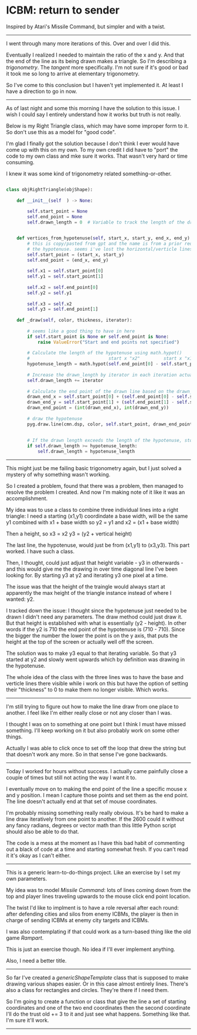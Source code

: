 # ICBM: return to sender
Inspired by Atari's Missile Command, but simpler and with a twist.

---

I went through many more iterations of this. Over and over I did this. 

Eventually I realized I needed to maintain the ratio of the x and y. And that the end of the line as its being drawn makes a triangle. So I'm describing a *trigonometry*. The *tangent* more specifically. I'm not sure if it's good or bad it took me so long to arrive at elementary trigonometry.

So I've come to this conclusion but I haven't yet implemented it. At least I have a direction to go in now.

---

As of last night and some this morning I have the solution to this issue. I wish I could say I entirely understand how it works but truth is not really.

Below is my Right Triangle class, which may have some improper form to it. So don't use this as a model for "good code".

I'm glad I finally got the solution because I don't think I ever would have come up with this on my own. To my own credit I did have to "port" the code to my own class and mke sure it works. That wasn't very hard or time consuming.

I knew it was some kind of trigonometry related something-or-other.



```Python

class objRightTriangle(objShape):
    
    def __init__(self  ) -> None:
        
        self.start_point = None
        self.end_point = None
        self.drawn_length = 0  # Variable to track the length of the drawn line


    def vertices_from_hypotenuse(self, start_x, start_y, end_x, end_y):
        # this is copy/pasted from gpt and the name is from a prior request about calculation the width and height lines based on
        # the hypotenuse. seems i've lost the horizontal/verticle lines but kept the method name
        self.start_point = (start_x, start_y)
        self.end_point = (end_x, end_y)
        
        self.x1 = self.start_point[0]
        self.y1 = self.start_point[1]
        
        self.x2 = self.end_point[0]
        self.y2 = self.y1
        
        self.x3 = self.x2
        self.y3 = self.end_point[1]
        
    def _draw(self, color, thickness, iterator):
        
        # seems like a good thing to have in here
        if self.start_point is None or self.end_point is None:
            raise ValueError("Start and end points not specified")
        
        # Calculate the length of the hypotenuse using math.hypot()
        #                              start x "x2"         start x "x1"         end y "y2"         end y "y1" 
        hypotenuse_length = math.hypot(self.end_point[0] - self.start_point[0], self.end_point[1] - self.start_point[1])
        
        # Increase the drawn_length by iterator in each iteration actually wanted to do the iterating bit directly from 
        self.drawn_length += iterator
        
        # Calculate the end point of the drawn line based on the drawn_length
        drawn_end_x = self.start_point[0] + (self.end_point[0] - self.start_point[0]) * (self.drawn_length / hypotenuse_length)
        drawn_end_y = self.start_point[1] + (self.end_point[1] - self.start_point[1]) * (self.drawn_length / hypotenuse_length)
        drawn_end_point = (int(drawn_end_x), int(drawn_end_y))
        
        # draw the hypotenuse
        pyg.draw.line(cmn.dsp, color, self.start_point, drawn_end_point, thickness)
        
        
        # If the drawn length exceeds the length of the hypotenuse, stop the animation
        if self.drawn_length >= hypotenuse_length:
            self.drawn_length = hypotenuse_length

```

---

This might just be me failing basic trigonometry again, but I just solved a mystery of why something wasn't working. 

So I created a problem, found that there was a problem, then managed to resolve the problem I created. And now I'm making note of it like it was an accomplishment.

My idea was to use a class to combine three individual lines into a right triangle:
I need a starting (x1,y1) coordindate
a base width, will be the same y1 combined with x1 + base width
so y2 = y1
and
x2 = (x1 + base width)

Then a height, so
x3 = x2
y3 = (y2 + vertical height)

The last line, the hypotenuse, would just be from (x1,y1) to (x3,y3). This part worked. I have such a class.

Then, I thought, could just adjust that height variable - y3 in otherwards - and this would give me the drawing in over time diagonal line I've been looking for. By starting y3 at y2 and iterating y3 one pixel at a time.

The issue was that the height of the traingle would always start at apparently the max height of the triangle instance instead of where I wanted: y2. 

I tracked down the issue: I thought since the hypotenuse just needed to be drawn I didn't need any parameters. The draw method could just draw it. But that height is established with what is essentially (y2 - height). In other words if the y2 is 710 the end point of the hypotenuse is (710 - 710). Since the bigger the number the lower the point is on the y axis, that puts the height at the top of the screen or actually well off the screen.

The solution was to make y3 equal to that iterating variable. So that y3 started at y2 and slowly went upwards which by definition was drawing in the hypotenuse. 

The whole idea of the class with the three lines was to have the base and verticle lines there visible while i work on this but have the option of setting their "thickness" to 0 to make them no longer visible. Which works.



---

I'm still trying to figure out how to make the line draw from one place to another. I feel like I'm either really close or not any closer than I was. 

I thought I was on to something at one point but I think I must have missed something. I'll keep working on it but also probably work on some other things.

Actually I was able to click once to set off the loop that drew the string but that doesn't work any more. So in that sense I've gone backwards.

---

Today I worked for hours without success. I actually came painfully close a couple of times but still not acting the way I want it to.

I eventually move on to making the end point of the line a specific mouse x and y position. I mean I capture those points and set them as the end point. The line doesn't actually end at that set of mouse coordinates. 

I'm probably missing something really really obvious. It's be hard to make a line draw iteratively from one point to another. If the 2600 could it without any fancy radians, degrees or vector math than this little Python script should also be able to do that.

The code is a mess at the moment as I have this bad habit of commenting out a black of code at a time and starting somewhat fresh. If you can't read it it's okay as I can't either.

---

This is a generic learn-to-do-things project. Like an exercise by I set my own parameters.

My idea was to model *Missile Command*: lots of lines coming down from the top and player lines traveling upwards to the mouse click end point location.

The twist I'd like to implment is to have a role reversal after each round: after defending cities and silos from enemy ICBMs, the player is then in charge of sending ICBMs at enemy city targets and ICBMs.

I was also contemplating if that could work as a turn-based thing like the old game *Rampart*. 

This is just an exercise though. No idea if I'll ever implement anything.

Also, I need a better title.

---

So far I've created a *genericShapeTemplate* class that is supposed to make drawing various shapes easier. Or in this case almost entirely lines. There's also a class for rectangles and circles. They're there if I need them.

So I'm going to create a function or class that give the line a set of starting coordinates and one of the two end coordinates then the second coordinate I'll do the trust old += 3 to it and just see what happens. Something like that. I'm sure it'll work.


---